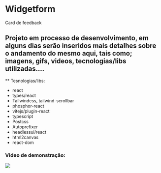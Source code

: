 # Widgetform
Card de feedback

## Projeto em processo de desenvolvimento, em alguns dias serão inseridos mais detalhes sobre o andamento do mesmo aqui, tais como; imagens, gifs, videos, tecnologias/libs utilizadas....

** Tesnologias/libs:
 
 * react
 * types/react
 * Tailwindcss, tailwind-scrollbar
 * phosphor-react
 * vitejs/plugin-react
 * typescript
 * Postcss
 * Autoprefixer
 * headlessui/react
 * html2canvas
 * react-dom

### Video de demonstração:
 
 ![](src/assets/longoTelaMaior.gif)
 
 
 
 
